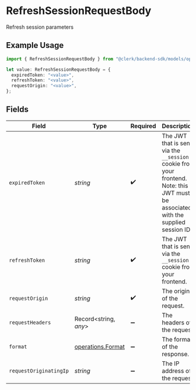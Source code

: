 # RefreshSessionRequestBody

Refresh session parameters

## Example Usage

```typescript
import { RefreshSessionRequestBody } from "@clerk/backend-sdk/models/operations";

let value: RefreshSessionRequestBody = {
  expiredToken: "<value>",
  refreshToken: "<value>",
  requestOrigin: "<value>",
};
```

## Fields

| Field                                                                                                                               | Type                                                                                                                                | Required                                                                                                                            | Description                                                                                                                         |
| ----------------------------------------------------------------------------------------------------------------------------------- | ----------------------------------------------------------------------------------------------------------------------------------- | ----------------------------------------------------------------------------------------------------------------------------------- | ----------------------------------------------------------------------------------------------------------------------------------- |
| `expiredToken`                                                                                                                      | *string*                                                                                                                            | :heavy_check_mark:                                                                                                                  | The JWT that is sent via the `__session` cookie from your frontend.<br/>Note: this JWT must be associated with the supplied session ID. |
| `refreshToken`                                                                                                                      | *string*                                                                                                                            | :heavy_check_mark:                                                                                                                  | The JWT that is sent via the `__session` cookie from your frontend.                                                                 |
| `requestOrigin`                                                                                                                     | *string*                                                                                                                            | :heavy_check_mark:                                                                                                                  | The origin of the request.                                                                                                          |
| `requestHeaders`                                                                                                                    | Record<string, *any*>                                                                                                               | :heavy_minus_sign:                                                                                                                  | The headers of the request.                                                                                                         |
| `format`                                                                                                                            | [operations.Format](../../models/operations/format.md)                                                                              | :heavy_minus_sign:                                                                                                                  | The format of the response.                                                                                                         |
| `requestOriginatingIp`                                                                                                              | *string*                                                                                                                            | :heavy_minus_sign:                                                                                                                  | The IP address of the request.                                                                                                      |